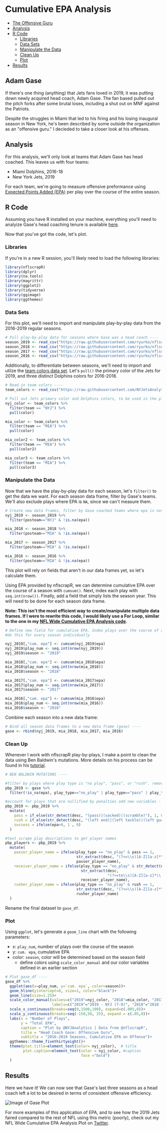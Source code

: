 # Cumulative EPA Analysis

* [The Offensive Guru](#adam-gase)
* [Analysis](#analysis)
* [R Code](#r-code)
  * [Libraries](#libraries)
  * [Data Sets](#data-sets)
  * [Manipulate the Data](#manipulate-the-data)
  * [Clean Up](#clean-up)
  * [Plot](#plot)
* [Results](#results)

## Adam Gase

If there's one thing (anything) that Jets fans loved in 2019, it was putting down newly acquired head coach, Adam Gase. The fan based pulled out the pitch forks after some brutal loses, including a shut out on MNF against the Patriots. 

Despite the struggles in Miami that led to his firing and his losing inaugural season in New York, he's been described by some outside the organization as an "offensive guru." I decieded to take a closer look at his offenses.

## Analysis

For this analysis, we'll only look at teams that Adam Gase has head coached. This leaves us with four teams:

* Miami Dolphins, 2016-18
* New York Jets, 2019

For each team, we're going to measure offensive preformance using [Expected Points Added (EPA)](https://www.espn.com/nfl/story/_/id/8379024/nfl-explaining-expected-points-metric) per play over the course of the entire season. 

## R Code

Assuming you have R installed on your machine, everything you'll need to analyize Gase's head coaching tenure is available [here](https://github.com/NYJetsAnalytics/NYJetsAnalytics/blob/master/code/gase_offensive_analysis.R).

Now that you've got the code, let's plot. 

### Libraries

If you're in a new R session, you'll likely need to load the following libraries:

````R
library(nflscrapR)
library(dplyr)
library(na.tools)
library(magrittr)
library(ggplot2)
library(tidyverse)
library(ggimage)
library(ggthemes)
````

### Data Sets

For this plot, we'll need to import and manipulate play-by-play data from the 2016-2019 regular seasons. 

````R
# Pull play-by-play data for seasons where Gase was a head coach ----
season_2019 <- read_csv("https://raw.githubusercontent.com/ryurko/nflscrapR-data/master/play_by_play_data/regular_season/reg_pbp_2019.csv")
season_2018 <- read_csv("https://raw.githubusercontent.com/ryurko/nflscrapR-data/master/play_by_play_data/regular_season/reg_pbp_2018.csv")
season_2017 <- read_csv("https://raw.githubusercontent.com/ryurko/nflscrapR-data/master/play_by_play_data/regular_season/reg_pbp_2017.csv")
season_2016 <- read_csv("https://raw.githubusercontent.com/ryurko/nflscrapR-data/master/play_by_play_data/regular_season/reg_pbp_2016.csv")
````

Additionally, to differentiate between seasons, we'll need to import and utilze the [team colors data set](https://github.com/NYJetsAnalytics/NYJetsAnalytics/blob/master/DATASETS.md#team-colors). Let's `pull()` the primary color of the Jets for 2019, and three distinct Dolphins colors for 2016-2018.

````R
# Read in team colors ----
team_colors <- read_csv("https://raw.githubusercontent.com/NYJetsAnalytics/NYJetsAnalytics/master/data_sets/teamcolorsdf.csv")

# Pull out Jets primary color and Dolphins colors, to be used in the plot ----
nyj_color <- team_colors %>%
  filter(team == "NYJ") %>%
  pull(color)

mia_color <- team_colors %>%
  filter(team == "MIA") %>%
  pull(color)

mia_color2 <- team_colors %>%
  filter(team == "MIA") %>%
  pull(color2)

mia_color3 <- team_colors %>%
  filter(team == "MIA") %>%
  pull(color3)
````
### Manipulate the Data

Now that we have the play-by-play data for each season, let's `filter()` to get the data we want. For each season data frame, filter by Gase's teams. We'll also exclude plays where EPA is `NA`, since we can't measure them. 

````R
# Create new data frames, filter by Gase coached teams where epa is not NA ----
nyj_2019 <- season_2019 %>%
  filter(posteam=="NYJ" & !is.na(epa))

mia_2018 <- season_2018 %>%
  filter(posteam=="MIA" & !is.na(epa))

mia_2017 <- season_2017 %>%
  filter(posteam=="MIA" & !is.na(epa))

mia_2016 <- season_2016 %>%
  filter(posteam=="MIA" & !is.na(epa))
````
This plot will rely on fields that aren't in our data frames yet, so let's calculate them. 

Using EPA provided by nflscrapR, we can determine cumulative EPA over the course of a season with `cumsum()`. Next, index each play with `seq.int(nrow())`. Finally, add a field that simply lists the season year. This will need to be done for each season data frame. 

**Note: This isn't the most efficient way to create/manipulate multiple data frames. If I were to rewrite this code, I would likely use a For Loop, similar to the one in my [NFL Wide Cumulative EPA Analysis code](https://github.com/NYJetsAnalytics/NYJetsAnalytics/blob/master/code/season_long_cumulative_epa.R).**

````R
# Define new field for cumulative EPA. Index plays over the course of a season. Add field "season" ----
#do this for every season individually

nyj_2019[,"cum. epa"] <- cumsum(nyj_2019$epa)
nyj_2019$play_num <- seq.int(nrow(nyj_2019))
nyj_2019$season <- "2019"

mia_2018[,"cum. epa"] <- cumsum(mia_2018$epa)
mia_2018$play_num <- seq.int(nrow(mia_2018))
mia_2018$season <- "2018"

mia_2017[,"cum. epa"] <- cumsum(mia_2017$epa)
mia_2017$play_num <- seq.int(nrow(mia_2017))
mia_2017$season <- "2017"

mia_2016[,"cum. epa"] <- cumsum(mia_2016$epa)
mia_2016$play_num <- seq.int(nrow(mia_2016))
mia_2016$season <- "2016"
````

Combine each season into a new data frame:

````R
# Bind all season data frames to a new data frame (gase) ----
gase <- rbind(nyj_2019, mia_2018, mia_2017, mia_2016)
````

### Clean Up

Whenever I work with nflscrapR play-by-plays, I make a point to clean the data using Ben Baldwin's mutations. More details on his process can be found in his [tutorial](https://gist.github.com/guga31bb/5634562c5a2a7b1e9961ac9b6c568701). 

````R
# BEN BALDWIN MUTATIONS ----

#filter by plays where play type is "no play", "pass", or "rush". remove plays where epa is NA
pbp_2019 <- gase %>%
  filter(!is_na(epa), play_type=="no_play" | play_type=="pass" | play_type=="run")

#account for plays that are nullified by penalties add new variables - pass, rush, success
pbp_2019 <- pbp_2019 %>%
  mutate(
    pass = if_else(str_detect(desc, "(pass)|(sacked)|(scramble)"), 1, 0),
    rush = if_else(str_detect(desc, "(left end)|(left tackle)|(left guard)|(up the middle)|(right guard)|(right tackle)|(right end)") & pass == 0, 1, 0),
    success = ifelse(epa>0, 1 , 0)
  )

#text scrape play descriptions to get player names
pbp_players <- pbp_2019 %>% 
  mutate(
    passer_player_name = ifelse(play_type == "no_play" & pass == 1, 
                                str_extract(desc, "(?<=\\s)[A-Z][a-z]*\\.\\s?[A-Z][A-z]+(\\s(I{2,3})|(IV))?(?=\\s((pass)|(sack)|(scramble)))"),
                                passer_player_name),
    receiver_player_name = ifelse(play_type == "no_play" & str_detect(desc, "pass"), 
                                  str_extract(desc, 
                                              "(?<=to\\s)[A-Z][a-z]*\\.\\s?[A-Z][A-z]+(\\s(I{2,3})|(IV))?"),
                                  receiver_player_name),
    rusher_player_name = ifelse(play_type == "no_play" & rush == 1, 
                                str_extract(desc, "(?<=\\s)[A-Z][a-z]*\\.\\s?[A-Z][A-z]+(\\s(I{2,3})|(IV))?(?=\\s((left end)|(left tackle)|(left guard)|		(up the middle)|(right guard)|(right tackle)|(right end)))"),
                                rusher_player_name)
  )
````

Rename the final dataset to `gase_df`. 

### Plot

Using `ggplot`, let's generate a `geom_line` chart with the following parameters:
* x: `play_num`, number of plays over the course of the season
* y: `cum. epa`, cumulative EPA 
* color: `season`, color will be determined based on the season field
  * define colors using `scale_color_manual` and our color variables defined in an earlier section

````R
# Plot gase_df ----
gase_df %>%
  ggplot(aes(x=play_num, y=`cum. epa`, color=season))+
  geom_hline(yintercept=0, size=1, color="black")+
  geom_line(size=1.25)+
  scale_color_manual(values=c("2019"=nyj_color, "2018"=mia_color, "2017"=mia_color2,"2016"=mia_color3), 
                     labels=c("2019"="2019 - NYJ (7-9)", "2018"="2018 - MIA (7-9)", "2017"="2017 - MIA (6-10)","2016"="2016 - MIA (10-6)"))+
  scale_x_continuous(breaks=seq(0,1500,100), expand=c(.005,0))+
  scale_y_continuous(breaks=seq(-150,50, 25), expand = c(.05,0))+
  labs(x = "Number of Plays",
       y = "Total EPA",
       caption = "Plot by @NYJAnalytics | Data from @nflscrapR",
       title = "Head Coach Gase: Offensive Guru",
       subtitle = "2016-2019 Seasons, Cumulative EPA on Offense")+
  ggthemes::theme_fivethirtyeight()+
  theme(plot.title=element_text(color= nyj_color),  # title
        plot.caption=element_text(color = nyj_color, #caption
                                  face ="bold")
  )
````

## Results
Here we have it! We can now see that Gase's last three seasons as a head coach left a lot to be desired in terms of consistent offensive efficiency. 

![Image of Gase Plot](https://i.imgur.com/24GvOaH.png)

For more examples of this application of EPA, and to see how the 2019 Jets faired compared to the rest of NFL using this metric (poorly), check out my NFL Wide Cumulative EPA Analysis Plot on [Twitter](https://twitter.com/NYJetsAnalytics/status/1211798960676986881). 

